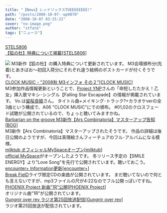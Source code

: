```yaml
---
title: "【News】レッドソックスTUEEEEEEEE!"
path: "/posts/2008-10-07--wp0870"
date: "2008-10-07 03:15:22"
cover: "no-image.png"
author: "stfate"
tags: ["ニュース"]
---
```


<style type="text/css">
<!--
p {white-space: pre-wrap};
-->
</style>

<a class="topics" href="http://www.stels806.com/" target="_blank">STELS806 【狐の杜】特典について掲載</a><span class="junre">[<a href="" target="_blank">STELS806</a>]</span>
<div class="news"><a href="http://www.stels806.com/" target="_blank"><img src="http://www.stels806.com/stels806/release/bn_big.jpg"></a>
M3新作【狐の杜】の購入特典について更新されています。
M3会場頒布分(先着)とあきばお～初回入荷分にそれぞれ違う絵柄のポストカードが付くそうです。</div>
<a class="topics" href="http://www.clock-music.com/" target="_blank">CLOCK MUSIC - "2008秋 M3インフォ その２"</a><span class="junre">[<a href="http://www.clock-music.com/" target="_blank">CLOCK MUSIC</a>]</span>
<div class="news">M3参加作品情報更新ということで、<a href="http://www.project-ynp.com/" target="_blank">Project YNP</a>さんの「命短したたかえ！乙女」挿入歌マキシ･シングル【Falling Star Escapade】の情報が掲載されています。
Vo.は<a href="http://ryouki.net/" target="_blank">留桜良姫</a>さん。
タイトル曲+メイキング･トラック?+カラオケverの全3曲という構成で、A06 "CLOCK MUSIC"にでの頒布。
#01,02のクロスフェード試聴が公開されているので、ちょっと聴いてみますかね。</div>
<a class="topics" href="http://www.astronotes.jp/bog-official/index.html" target="_blank">Barbarian on the groove M3新作【Ars Combinatoria】マスターアップ告知</a><span class="junre">[<a href="http://www.astronotes.jp/bog-official/index.html" target="_blank">BOG</a>]</span>
<div class="news">M3新作【Ars Combinatoria】マスターアップされたそうです。
作品の詳細は後日公開のようですが、今回は真理絵さんフィーチュアのフル･アルバムになる模様。</div>
<a class="topics" href="http://milktub.com/" target="_blank">milktub オフィシャルMySpaceオープン</a><span class="junre">[<a href="http://milktub.com/" target="_blank">milktub</a>]</span>
<div class="news"><a href="http://jp.myspace.com/milktub" target="_blank">official MySpace</a>がオープンしたようです。
冬リリース予定の【SMILE ENERGY】より"Love Song"を先行で公開されています。聴いておこう。</div>
<a class="topics" href="http://encounter-p.net/" target="_blank">encounter+ Information更新</a><span class="junre">[<a href="http://encounter-p.net/" target="_blank">encounter+</a>]</span>
<div class="news"><a href="http://re-tone.com/live_cd.html" target="_blank">Break FielD</a>ライヴ限定CDの楽曲が公開されています。
まだ聴いてないので何とも言えないですが、mp3ファイルの尺が4:22なのでフル公開っぽいですね。</div>
<a class="topics" href="http://www.p-pr.info/" target="_blank">PHOENIX Project 新曲"1R"公開</a><span class="junre">[<a href="http://www.p-pr.info/" target="_blank">PHOENIX Project</a>]</span>
<div class="news">オリジナル曲"1R"が公開されています。</div>
<a class="topics" href="http://www.gungni.com/" target="_blank">Gungnir over rev ラジオ第25回放送配信</a><span class="junre">[<a href="http://www.gungni.com/" target="_blank">Gungnir over rev</a>]</span>
<div class="news">ラジオ第25回放送が配信されています。</div>
